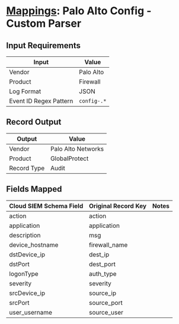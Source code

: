 # [Mappings](README.md): Palo Alto Config - Custom Parser

## Input Requirements

|Input|Value|
|-----|-----|
|Vendor|Palo Alto|
|Product|Firewall|
|Log Format|JSON|
|Event ID Regex Pattern|`config-.*`|

## Record Output

|Output|Value|
|------|-----|
|Vendor|Palo Alto Networks|
|Product|GlobalProtect|
|Record Type|Audit|

## Fields Mapped

|Cloud SIEM Schema Field|Original Record Key|Notes|
|-----------------------|-------------------|-----|
|action|action||
|application|application||
|description|msg||
|device_hostname|firewall_name||
|dstDevice_ip|dest_ip||
|dstPort|dest_port||
|logonType|auth_type||
|severity|severity||
|srcDevice_ip|source_ip||
|srcPort|source_port||
|user_username|source_user||

